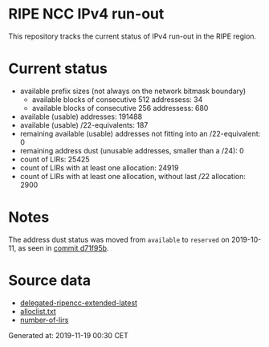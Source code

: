 # RIPE NCC IPv4 run-out
This repository tracks the current status of IPv4 run-out in the RIPE region.

# Current status
- available prefix sizes (not always on the network bitmask boundary)
  - available blocks of consecutive 512 addressess: 34
  - available blocks of consecutive 256 addressess: 680
- available (usable) addresses: 191488
- available (usable) /22-equivalents: 187
- remaining available (usable) addresses not fitting into an /22-equivalent: 0
- remaining address dust (unusable addresses, smaller than a /24): 0
- count of LIRs: 25425
- count of LIRs with at least one allocation: 24919
- count of LIRs with at least one allocation, without last /22 allocation: 2900

# Notes
The address dust status was moved from `available` to `reserved` on 2019-10-11, as seen in [commit d71f95b](https://github.com/zajdee/ripe-ncc-ipv4-runout/commit/d71f95b1f7c9f639556e395e4ad0f41e54834954).

# Source data
- [delegated-ripencc-extended-latest](https://ftp.ripe.net/pub/stats/ripencc/delegated-ripencc-extended-latest)
- [alloclist.txt](https://ftp.ripe.net/pub/stats/ripencc/membership/alloclist.txt)
- [number-of-lirs](https://labs.ripe.net/statistics/number-of-lirs)

Generated at: 2019-11-19 00:30 CET
